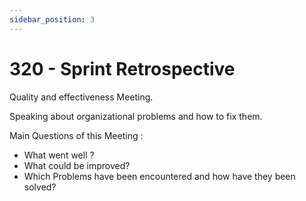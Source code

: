 ```yaml
---
sidebar_position: 3
---
```


# 320 - Sprint Retrospective

Quality and effectiveness Meeting.

Speaking about organizational problems and how to fix them. 

Main Questions of this Meeting :

- What went well ? 
- What could be improved?
- Which Problems have been encountered and how have they been solved?
